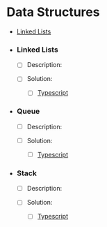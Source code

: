 # Data Structures
  - [Linked Lists](#linked-lists)

- ### Linked Lists
  - [ ] Description:

  - [ ] Solution:
    - [ ] [Typescript](LinkedList/index.ts)

- ### Queue
  - [ ] Description:

  - [ ] Solution:
    - [ ] [Typescript](Queue/index.ts)

- ### Stack
  - [ ] Description:

  - [ ] Solution:
    - [ ] [Typescript](Stack/stack.ts)